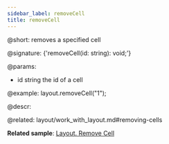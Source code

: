 ```yaml
---
sidebar_label: removeCell
title: removeCell
---          
```


@short: removes a specified cell

@signature: {'removeCell(id: string): void;'}

@params:
- id 	string 	the id of a cell

@example:
layout.removeCell("1");


@descr:

@related: layout/work_with_layout.md#removing-cells

**Related sample**: [Layout. Remove Cell](https://snippet.dhtmlx.com/tnujp7jk)

